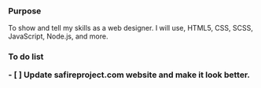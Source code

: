 ### Purpose

<p> To show and tell my skills as a web designer. I will use, HTML5, CSS, SCSS, JavaScript, Node.js, and more.</p>

<h3>To do list</p>
- [ ] Update safireproject.com website and make it look better.